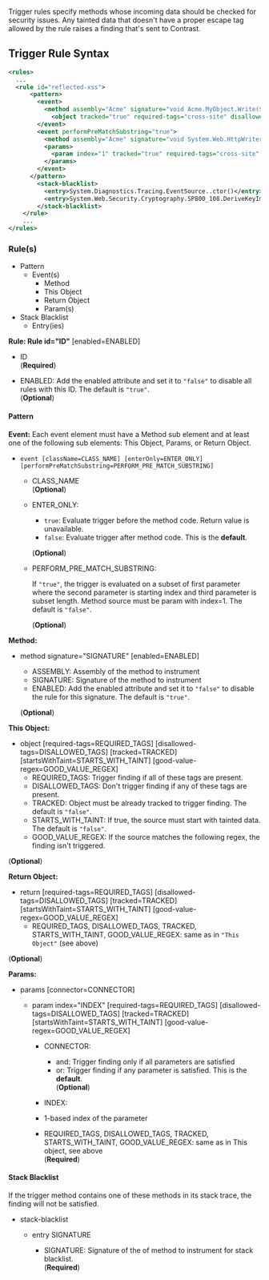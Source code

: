 <!--
title: "Level 2 Rules - Trigger Rules"
description: "Information on .NET Instrumentation Trigger Rules"
tags: "installation policy customization rules level agent .Net instrumentation trigger"
-->

Trigger rules specify methods whose incoming data should be checked for security issues. Any tainted data that doesn't have a proper escape tag allowed by the rule raises a finding that's sent to Contrast.

## Trigger Rule Syntax

```xml
<rules>
  ...
  <rule id="reflected-xss">
      <pattern>
        <event>
          <method assembly="Acme" signature="void Acme.MyObject.Write(System.Web.TextWriter)" />
            <object tracked="true" required-tags="cross-site" disallowed-tags="html-encoded,url-encoded,js-encoded,custom-encoded,limited-chars" />
        </event>
        <event performPreMatchSubstring="true">
          <method assembly="Acme" signature="void System.Web.HttpWriter.WriteString(System.String)" />
          <params>
            <param index="1" tracked="true" required-tags="cross-site" disallowed-tags="html-encoded,url-encoded,js-encoded,custom-encoded,limited-chars" good-value-regex="^(ESCAPED.*)" startsWithTaint="true" />
          </params>
        </event>
      </pattern>
        <stack-blacklist>
          <entry>System.Diagnostics.Tracing.EventSource..ctor()</entry>
          <entry>System.Web.Security.Cryptography.SP800_108.DeriveKeyImpl()</entry>
        </stack-blacklist>
    </rule>
    ...
</rules>
```

### Rule(s)

 * Pattern
   * Event(s)
     * Method
     * This Object
     * Return Object
     * Param(s)
 * Stack Blacklist
   * Entry(ies)
       
**Rule: Rule id="ID"** [enabled=ENABLED]
  * ID <br>
  (**Required**)
   
  * ENABLED: Add the enabled attribute and set it to `"false"` to disable all rules with this ID. The default is `"true"`. <br>
   (**Optional**)
    
#### Pattern
  
**Event:**
  Each event element must have a Method sub element and at least one of the following sub elements: This Object, Params, or Return Object.
  
  * `event [className=CLASS_NAME] [enterOnly=ENTER_ONLY] [performPreMatchSubstring=PERFORM_PRE_MATCH_SUBSTRING]` 
    * CLASS_NAME <br>
    (**Optional**)
      
    * ENTER_ONLY: 
    
      * `true`: Evaluate trigger before the method code. Return value is unavailable.
      * `false`: Evaluate trigger after method code. This is the **default**.
        
      (**Optional**)

    * PERFORM_PRE_MATCH_SUBSTRING: 
         
      If `"true"`, the trigger is evaluated on a subset of first parameter where the second parameter is starting index and third parameter is subset length. Method source must be param with index=1. The default is `"false"`.

      (**Optional**)
      
**Method:**
  * method signature="SIGNATURE" [enabled=ENABLED]
    * ASSEMBLY: Assembly of the method to instrument
    * SIGNATURE: Signature of the method to instrument
    * ENABLED: Add the enabled attribute and set it to `"false"` to disable the rule for this signature. The default is `"true"`.
    
    (**Optional**)
    

**This Object:** 
  * object [required-tags=REQUIRED_TAGS] [disallowed-tags=DISALLOWED_TAGS] [tracked=TRACKED] [startsWithTaint=STARTS_WITH_TAINT] [good-value-regex=GOOD_VALUE_REGEX]
      * REQUIRED_TAGS: Trigger finding if all of these tags are present.
      * DISALLOWED_TAGS: Don't trigger finding if any of these tags are present.
      * TRACKED: Object must be already tracked to trigger finding. The default is `"false"`.
      * STARTS_WITH_TAINT: If true, the source must start with tainted data. The default is `"false"`.
      * GOOD_VALUE_REGEX: If the source matches the following regex, the finding isn't triggered. 
  
  (**Optional**)

**Return Object:**
  * return [required-tags=REQUIRED_TAGS] [disallowed-tags=DISALLOWED_TAGS] [tracked=TRACKED] [startsWithTaint=STARTS_WITH_TAINT] [good-value-regex=GOOD_VALUE_REGEX]
    * REQUIRED_TAGS, DISALLOWED_TAGS, TRACKED, STARTS_WITH_TAINT, GOOD_VALUE_REGEX: same as in `"This Object"` (see above)

  (**Optional**)
    
**Params:**
  * params [connector=CONNECTOR]
    * param index="INDEX" [required-tags=REQUIRED_TAGS] [disallowed-tags=DISALLOWED_TAGS] [tracked=TRACKED] [startsWithTaint=STARTS_WITH_TAINT] [good-value-regex=GOOD_VALUE_REGEX]
    
      * CONNECTOR: 

        * and: Trigger finding only if all parameters are satisfied
        * or: Trigger finding if any parameter is satisfied. This is the **default**. <br> (**Optional**)
    
      * INDEX:
      
       * 1-based index of the parameter
       * REQUIRED_TAGS, DISALLOWED_TAGS, TRACKED, STARTS_WITH_TAINT, GOOD_VALUE_REGEX: same as in This object, see above <br> (**Required**)

#### Stack Blacklist
  
If the trigger method contains one of these methods in its stack trace, the finding will not be satisfied.
  
  * stack-blacklist
    * entry SIGNATURE
    
      * SIGNATURE: Signature of the of method to instrument for stack blacklist.
      <br> (**Required**)
      
